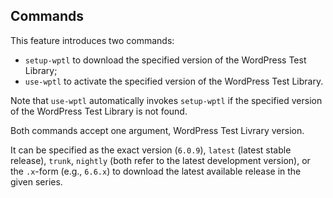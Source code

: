 ## Commands

This feature introduces two commands:

* `setup-wptl` to download the specified version of the WordPress Test Library;
* `use-wptl` to activate the specified version of the WordPress Test Library.

Note that `use-wptl` automatically invokes `setup-wptl` if the specified version of the WordPress Test Library is not found.

Both commands accept one argument, WordPress Test Livrary version.

It can be specified as the exact version (`6.0.9`), `latest` (latest stable release), `trunk`, `nightly` (both refer to the latest development version), or the `.x`-form (e.g., `6.6.x`) to download the latest available release in the given series.
